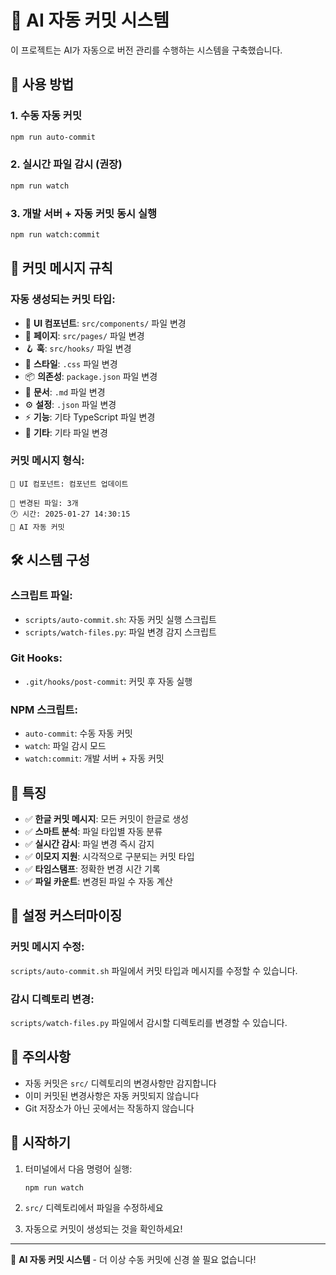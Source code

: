 # 🤖 AI 자동 커밋 시스템

이 프로젝트는 AI가 자동으로 버전 관리를 수행하는 시스템을 구축했습니다.

## 🚀 사용 방법

### 1. 수동 자동 커밋
```bash
npm run auto-commit
```

### 2. 실시간 파일 감시 (권장)
```bash
npm run watch
```

### 3. 개발 서버 + 자동 커밋 동시 실행
```bash
npm run watch:commit
```

## 📝 커밋 메시지 규칙

### 자동 생성되는 커밋 타입:
- 🎨 **UI 컴포넌트**: `src/components/` 파일 변경
- 📄 **페이지**: `src/pages/` 파일 변경  
- 🪝 **훅**: `src/hooks/` 파일 변경
- 🎨 **스타일**: `.css` 파일 변경
- 📦 **의존성**: `package.json` 파일 변경
- 📝 **문서**: `.md` 파일 변경
- ⚙️ **설정**: `.json` 파일 변경
- ⚡ **기능**: 기타 TypeScript 파일 변경
- 🔧 **기타**: 기타 파일 변경

### 커밋 메시지 형식:
```
🎨 UI 컴포넌트: 컴포넌트 업데이트

📁 변경된 파일: 3개
🕐 시간: 2025-01-27 14:30:15
🤖 AI 자동 커밋
```

## 🛠️ 시스템 구성

### 스크립트 파일:
- `scripts/auto-commit.sh`: 자동 커밋 실행 스크립트
- `scripts/watch-files.py`: 파일 변경 감지 스크립트

### Git Hooks:
- `.git/hooks/post-commit`: 커밋 후 자동 실행

### NPM 스크립트:
- `auto-commit`: 수동 자동 커밋
- `watch`: 파일 감시 모드
- `watch:commit`: 개발 서버 + 자동 커밋

## 🎯 특징

- ✅ **한글 커밋 메시지**: 모든 커밋이 한글로 생성
- ✅ **스마트 분석**: 파일 타입별 자동 분류
- ✅ **실시간 감시**: 파일 변경 즉시 감지
- ✅ **이모지 지원**: 시각적으로 구분되는 커밋 타입
- ✅ **타임스탬프**: 정확한 변경 시간 기록
- ✅ **파일 카운트**: 변경된 파일 수 자동 계산

## 🔧 설정 커스터마이징

### 커밋 메시지 수정:
`scripts/auto-commit.sh` 파일에서 커밋 타입과 메시지를 수정할 수 있습니다.

### 감시 디렉토리 변경:
`scripts/watch-files.py` 파일에서 감시할 디렉토리를 변경할 수 있습니다.

## 🚨 주의사항

- 자동 커밋은 `src/` 디렉토리의 변경사항만 감지합니다
- 이미 커밋된 변경사항은 자동 커밋되지 않습니다
- Git 저장소가 아닌 곳에서는 작동하지 않습니다

## 🎉 시작하기

1. 터미널에서 다음 명령어 실행:
   ```bash
   npm run watch
   ```

2. `src/` 디렉토리에서 파일을 수정하세요

3. 자동으로 커밋이 생성되는 것을 확인하세요!

---
🤖 **AI 자동 커밋 시스템** - 더 이상 수동 커밋에 신경 쓸 필요 없습니다!
